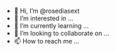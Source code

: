 - 👋 Hi, I’m @rosediasext
- 👀 I’m interested in ...
- 🌱 I’m currently learning ...
- 💞️ I’m looking to collaborate on ...
- 📫 How to reach me ...

<!---
rosediasext/rosediasext is a ✨ special ✨ repository because its `README.md` (this file) appears on your GitHub profile.
You can click the Preview link to take a look at your changes.
--->
